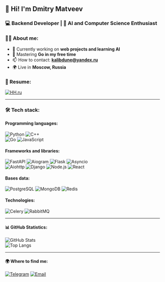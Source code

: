 ## 👋 Hi! I'm Dmitry Matveev
### 💻 Backend Developer | 🚀 AI and Computer Science Enthusiast

### 🙋‍♂️ About me:
- 🔭 Currently working on **web projects and learning AI**
- 🌱 Mastering **Go in my free time**
- 📫 How to contact: **[kalibdune@yandex.ru](mailto:kalibdune@yandex.ru)**
- 🌍 Live in **Moscow, Russia**

### 📄 Resume:
[![HH.ru](https://img.shields.io/badge/HeadHunter-FF0000?style=for-the-badge&logo=headhunter&logoColor=white)](https://hh.ru/resume/23aecc9cff0ded8fc80039ed1f524a5148376c)

---

### 🛠️ Tech stack:
#### **Programming languages:**  
![Python](https://img.shields.io/badge/Python-3776AB?style=for-the-badge&logo=python&logoColor=white)
![C++](https://img.shields.io/badge/C++-00599C?style=for-the-badge&logo=c%2B%2B&logoColor=white)  
![Go](https://img.shields.io/badge/Go-00ADD8?style=for-the-badge&logo=go&logoColor=white)
![JavaScript](https://img.shields.io/badge/JavaScript-F7DF1E?style=for-the-badge&logo=javascript&logoColor=black)

#### **Frameworks and libraries:**  
![FastAPI](https://img.shields.io/badge/FastAPI-009688?style=for-the-badge&logo=fastapi&logoColor=white)
![Aiogram](https://img.shields.io/badge/Aiogram-2C2F36?style=for-the-badge&logo=telegram&logoColor=white)
![Flask](https://img.shields.io/badge/Flask-000000?style=for-the-badge&logo=flask&logoColor=white)
![Asyncio](https://img.shields.io/badge/Asyncio-3776AB?style=for-the-badge&logo=python&logoColor=white)  
![ Aiohttp](https://img.shields.io/badge/Aiohttp-00599C?style=for-the-badge&logo=python&logoColor=white)
![Django](https://img.shields.io/badge/Django-092E20?style=for-the-badge&logo=django&logoColor=white)
![Node.js](https://img.shields.io/badge/Node.js-339933?style=for-the-badge&logo=nodedotjs&logoColor=white)
![React](https://img.shields.io/badge/React-20232A?style=for-the-badge&logo=react&logoColor=61DAFB)

#### **Bases data:**  
![PostgreSQL](https://img.shields.io/badge/PostgreSQL-336791?style=for-the-badge&logo=postgresql&logoColor=white)
![MongoDB](https://img.shields.io/badge/MongoDB-47A248?style=for-the-badge&logo=mongodb&logoColor=white)
![Redis](https://img.shields.io/badge/Redis-DC382D?style=for-the-badge&logo=redis&logoColor=white)

#### **Technologies:**  
![Celery](https://img.shields.io/badge/Celery-37814A?style=for-the-badge&logo=celery&logoColor=white)
![RabbitMQ](https://img.shields.io/badge/RabbitMQ-FF6600?style=for-the-badge&logo=rabbitmq&logoColor=white)

---

#### 📊 GitHub Statistics:  
![GitHub Stats](https://github-readme-stats.vercel.app/api?username=kalibdune&show_icons=true&theme=radical)  
![Top Langs](https://github-readme-stats.vercel.app/api/top-langs/?username=kalibdune&layout=compact&theme=radical)

---

#### 🌍 Where to find me:  
[![Telegram](https://img.shields.io/badge/Telegram-26A5E4?style=for-the-badge&logo=telegram&logoColor=white)](https://t.me/kalibduneX)
[![Email](https://img.shields.io/badge/Email-D14836?style=for-the-badge&logo=gmail&logoColor=white)](mailto:kalibdune@yandex.ru)
